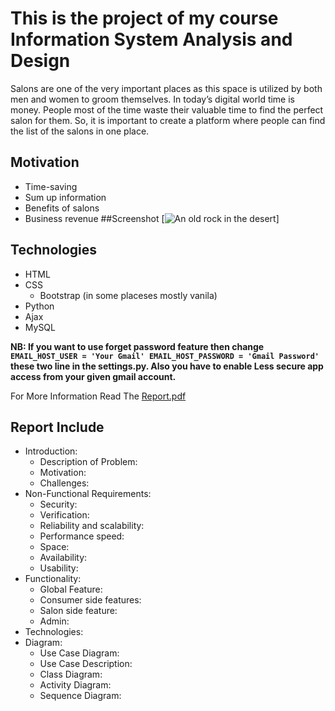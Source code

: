 # This is the project of my course Information System Analysis and Design
Salons are one of the very important places as this space is utilized by both men and women to groom themselves. In today’s digital world time is money. People most of the time waste their valuable time to find the perfect salon for them.  So, it is important to create a platform where people can find the list of the salons in one place.

## Motivation
- Time-saving
- Sum up information
- Benefits of salons
- Business revenue
##Screenshot
[![An old rock in the desert](https://i.ibb.co/3snxD43/315906071-1183923709143082-8319619192194163782-n.png)]
## Technologies
- HTML
- CSS
  - Bootstrap (in some placeses mostly vanila)
- Python
- Ajax
- MySQL

**NB: If you want to use forget password feature then change `EMAIL_HOST_USER = 'Your Gmail' EMAIL_HOST_PASSWORD = 'Gmail Password'` these two line in the settings.py. Also you have to enable Less secure app access from your given gmail account.**

For More Information Read The [Report.pdf](https://github.com/434huzaifa/Neat-Site/blob/main/Report.pdf)

## Report Include
- Introduction:
  - Description of Problem:
  - Motivation:
  - Challenges:
- Non-Functional Requirements:
  - Security:
  - Verification:
  - Reliability and scalability:
  - Performance speed:
  - Space:
  - Availability:
  - Usability:
- Functionality:
  - Global Feature:
  - Consumer side features:
  - Salon side feature:
  - Admin:
- Technologies:
- Diagram:
  - Use Case Diagram:
  - Use Case Description:
  - Class Diagram:
  - Activity Diagram:
  - Sequence Diagram:


